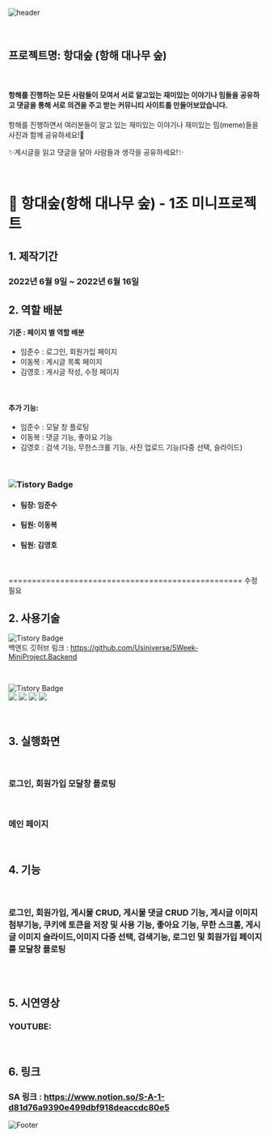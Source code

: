 ![header](https://capsule-render.vercel.app/api?type=slice&color=gradient&height=200&section=header&text=항대숲&fontSize=90&animation=fadeIn&fontAlignY=38&desc=%20&descAlignY=62&descAlign=62)

<br>

## 프로젝트명: 항대숲 (항해 대나무 숲)

<br>

#### 항해를 진행하는 모든 사람들이 모여서 서로 알고있는 재미있는 이야기나 밈들을 공유하고 댓글을 통해 서로 의견을 주고 받는 커뮤니티 사이트를 만들어보았습니다.

항해를 진행하면서 여러분들이 알고 있는 재미있는 이야기나 재미있는 밈(meme)들을 사진과 함께 공유하세요!🤗

✨게시글을 읽고 댓글을 달아 사람들과 생각을 공유하세요!✨

<br>


# 🎋 항대숲(항해 대나무 숲) - 1조 미니프로젝트

## 1. 제작기간
### 2022년 6월 9일 ~ 2022년 6월 16일

## 2. 역할 배분
#### 기준 : 페이지 별 역할 배분
* 임준수 : 로그인, 회원가입 페이지
* 이동복 : 게시글 목록 페이지
* 김영호 : 게시글 작성, 수정 페이지

<br>

#### 추가 기능: 
* 임준수 : 모달 창 플로팅
* 이동복 : 댓글 기능, 좋아요 기능
* 김영호 : 검색 기능, 무한스크롤 기능, 사진 업로드 기능(다중 선택, 슬라이드)
 
<br>

### ![Tistory Badge](https://img.shields.io/badge/FrontEnd-555263?style=flat&logoColor=white)
- #### 팀장: 임준수
- #### 팀원: 이동복 
- #### 팀원: 김영호

<br>

================================================== 수정 필요

## 2. 사용기술 
![Tistory Badge](https://img.shields.io/badge/BackEnd-555263?style=flat&logoColor=white) <br>
백엔드 깃허브 링크 : https://github.com/Usiniverse/5Week-MiniProject.Backend

<br>

![Tistory Badge](https://img.shields.io/badge/FrontEnd-555263?style=flat&logoColor=white) <br>
<img src="https://img.shields.io/badge/html5-E34F26?style=for-the-badge&logo=html5&logoColor=white"> <img src="https://img.shields.io/badge/css-1572B6?style=for-the-badge&logo=css3&logoColor=white"> <img src="https://img.shields.io/badge/javascript-F7DF1E?style=for-the-badge&logo=javascript&logoColor=black">
<img src="https://img.shields.io/badge/jquery-0769AD?style=for-the-badge&logo=jquery&logoColor=white">

<br>

## 3. 실행화면

<br>

### 로그인, 회원가입 모달창 플로팅


<br>

### 메인 페이지

<br>

## 4. 기능

<br>

### 로그인, 회원가입, 게시물 CRUD, 게시물 댓글 CRUD 기능, 게시글 이미지 첨부기능, 쿠키에 토큰을 저장 및 사용 기능, 좋아요 기능, 무한 스크롤, 게시글 이미지 슬라이드,이미지 다중 선택, 검색기능, 로그인 및 회원가입 페이지를 모달창 플로팅



<br>



<br>

## 5. 시연영상
### YOUTUBE:

<br>

## 6. 링크
### SA 링크 : https://www.notion.so/S-A-1-d81d76a9390e499dbf918deaccdc80e5

![Footer](https://capsule-render.vercel.app/api?type=waving&color=gradient&height=200&section=footer)
